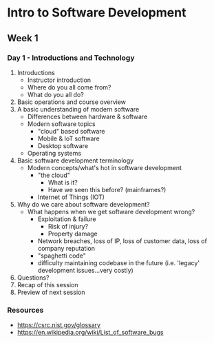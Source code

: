 # Intro to Software Development
## Week 1
### Day 1 - Introductions and Technology
1. Introductions
	* Instructor introduction
	* Where do you all come from?
	* What do you all do?
2. Basic operations and course overview
3. A basic understanding of modern software
	* Differences between hardware & software
	* Modern software topics
		* "cloud" based software
		* Mobile & IoT software
		* Desktop software
	* Operating systems
4. Basic software development terminology
	* Modern concepts/what's hot in software development
		* "the cloud"
			* What is it?
			* Have we seen this before? (mainframes?)
		* Internet of Things (IOT)
5. Why do we care about software development?
	* What happens when we get software development wrong?
		* Exploitation & failure
			* Risk of injury?
			* Property damage
		* Network breaches, loss of IP, loss of customer data, loss of company reputation
		* "spaghetti code"
		* difficulty maintaining codebase in the future (i.e. 'legacy' development issues...very costly)
6. Questions?
7. Recap of this session
8. Preview of next session

### Resources
* https://csrc.nist.gov/glossary
* https://en.wikipedia.org/wiki/List_of_software_bugs

